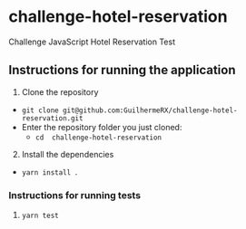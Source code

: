 # challenge-hotel-reservation
Challenge JavaScript Hotel Reservation Test

## Instructions for running the application

1. Clone the repository
* ` git clone git@github.com:GuilhermeRX/challenge-hotel-reservation.git `
* Enter the repository folder you just cloned:
  * `cd  challenge-hotel-reservation`

2. Install the dependencies
* `yarn install `.

### Instructions for running tests
1. `yarn test `

